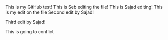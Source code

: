 This is my GitHub test!
This is Seb editing the file!
This is Sajad editing!
This is my edit on the file
Second edit by Sajad!

Third edit by Sajad!

This is going to conflict
